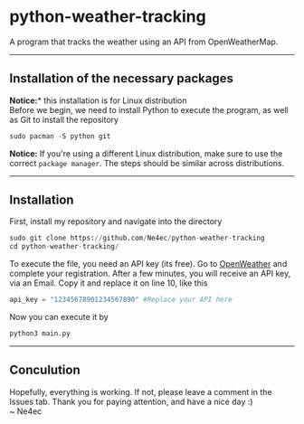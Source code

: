 # python-weather-tracking
A program that tracks the weather using an API from OpenWeatherMap.
_____
## Installation of the necessary packages
**Notice:*** this installation is for Linux distribution<br>
Before we begin, we need to install Python to execute the program, as well as Git to install the repository
```python
sudo pacman -S python git 
```
**Notice:** If you're using a different Linux distribution, make sure to use the correct `package manager`. The steps should be similar across distributions.
____
## Installation
First, install my repository and navigate into the directory
```python
sudo git clone https://github.com/Ne4ec/python-weather-tracking
cd python-weather-tracking/
```
To execute the file, you need an API key (its free). Go to [OpenWeather](https://openweathermap.org/) and complete your registration.
After a few minutes, you will receive an API key, via an Email. Copy it and replace it on line 10, like this
```python
api_key = "12345678901234567890" #Replace your API here  
```
Now you can execute it by
```python
python3 main.py
```
____
## Conculution
Hopefully, everything is working. If not, please leave a comment in the Issues tab. Thank you for paying attention, and have a nice day :)<br>
~ Ne4ec
